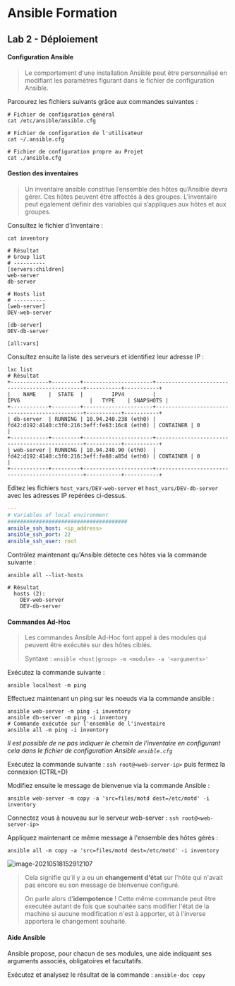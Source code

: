 # Ansible Formation

## Lab 2 - Déploiement



#### Configuration Ansible

> Le comportement d'une installation Ansible peut être personnalisé en modifiant les paramètres figurant dans le fichier de configuration Ansible.

Parcourez les fichiers suivants grâce aux commandes suivantes :

```shell
# Fichier de configuration général
cat /etc/ansible/ansible.cfg
```

```shell
# Fichier de configuration de l'utilisateur
cat ~/.ansible.cfg
```

```shell
# Fichier de configuration propre au Projet
cat ./ansible.cfg
```



#### Gestion des inventaires

> Un inventaire ansible constitue l’ensemble des hôtes qu’Ansible devra gérer. Ces hôtes peuvent être affectés à des groupes. L’inventaire peut également définir des variables qui s’appliques aux hôtes et aux groupes.

Consultez le fichier d'inventaire :

```shell
cat inventory

# Résultat
# Group list
# ----------
[servers:children]
web-server
db-server

# Hosts list
# ----------
[web-server]
DEV-web-server

[db-server]
DEV-db-server

[all:vars]
```

Consultez ensuite la liste des serveurs et identifiez leur adresse IP :

```shell
lxc list
# Résultat
+------------+---------+----------------------+-----------------------------------------------+-----------+-----------+
|    NAME    |  STATE  |         IPV4         |                     IPV6                      |   TYPE    | SNAPSHOTS |
+------------+---------+----------------------+-----------------------------------------------+-----------+-----------+
| db-server  | RUNNING | 10.94.240.238 (eth0) | fd42:d192:4140:c3f0:216:3eff:fe63:16c8 (eth0) | CONTAINER | 0         |
+------------+---------+----------------------+-----------------------------------------------+-----------+-----------+
| web-server | RUNNING | 10.94.240.90 (eth0)  | fd42:d192:4140:c3f0:216:3eff:fe88:a85d (eth0) | CONTAINER | 0         |
+------------+---------+----------------------+-----------------------------------------------+-----------+-----------+
```

Editez les fichiers `host_vars/DEV-web-server` et `host_vars/DEV-db-server` avec les adresses IP repérées ci-dessus.

```yaml
---
# Variables of local environment
######################################
ansible_ssh_host: <ip_address>
ansible_ssh_port: 22
ansible_ssh_user: root
```

Contrôlez maintenant qu'Ansible détecte ces hôtes via la commande suivante :

```shell
ansible all --list-hosts

# Résultat
  hosts (2):
    DEV-web-server
    DEV-db-server
```







#### Commandes Ad-Hoc

> Les commandes Ansible Ad-Hoc font appel à des modules qui peuvent être exécutés sur des hôtes ciblés.
>
> Syntaxe : `ansible <host|group> -m <module> -a '<arguments>'`



Exécutez la commande suivante :

```shell
ansible localhost -m ping
```



Effectuez maintenant un ping sur les noeuds via la commande ansible :

```shell
ansible web-server -m ping -i inventory
ansible db-server -m ping -i inventory
# Commande exécutée sur l'ensemble de l'inventaire
ansible all -m ping -i inventory
```

*Il est possible de ne pas indiquer le chemin de l'inventaire en configurant cela dans le fichier de configuration Ansible `ansible.cfg`*



Exécutez la commande suivante : `ssh root@<web-server-ip>` puis fermez la connexion (CTRL+D)

Modifiez ensuite le message de bienvenue via la commande Ansible :

```shell
ansible web-server -m copy -a 'src=files/motd dest=/etc/motd' -i inventory
```



Connectez vous à nouveau sur le serveur web-server : `ssh root@<web-server-ip>`

<!--Vous constatez que le message de bienvenue a été modifié-->

Appliquez maintenant ce même message à l'ensemble des hôtes gérés :

```shell
ansible all -m copy -a 'src=files/motd dest=/etc/motd' -i inventory
```

<!--Constatez la différence de couleur sur l'action des 2 hôtes-->

![image-20210518152912107](/home/toor/.config/Typora/typora-user-images/image-20210518152912107.png)



> Cela signifie qu'il y a eu un **changement d'état** sur l'hôte qui n'avait pas encore eu son message de bienvenue configuré.
>
> On parle alors d'**idempotence** ! Cette même commande peut être executée autant de fois que souhaitée sans modifier l'état de la machine si aucune modification n'est à apporter, et à l'inverse apportera le changement souhaité.



#### Aide Ansible

Ansible propose, pour chacun de ses modules, une aide indiquant ses arguments associés, obligatoires et facultatifs.

Exécutez et analysez le résultat de la commande : `ansible-doc copy`
